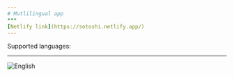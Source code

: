 ```yaml
---
# Mutlilingual app
***
[Netlify link](https://sotoshi.netlify.app/)
---
```

Supported languages:
***
![English](https://image.flaticon.com/icons/png/512/197/197374.png)
